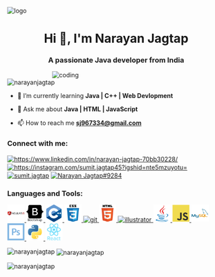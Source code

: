 ![logo](https://github.com/narayanjagtap/narayanjagtap/blob/main/git.png)
<h1 align="center">Hi 👋, I'm Narayan Jagtap</h1>
<h3 align="center">A passionate Java developer from India</h3>

<img align="right" alt="coding" width="400" src="https://github.com/narayanjagtap/narayanjagtap/assets/126967340/9f03e407-d3f3-4bdf-8b83-f20bac94833d">

<p align="left"> <img src="https://komarev.com/ghpvc/?username=narayanjagtap&label=Profile%20views&color=0e75b6&style=flat" alt="narayanjagtap" /> </p>

- 🌱 I’m currently learning **Java | C++ | Web Devlopment**

- 💬 Ask me about **Java | HTML | JavaScript**

- 📫 How to reach me **sj967334@gmail.com**


<h3 align="left">Connect with me:</h3>
<p align="left">
<a href="https://linkedin.com/in/https://www.linkedin.com/in/narayan-jagtap-70bb30228/" target="blank"><img align="center" src="https://raw.githubusercontent.com/rahuldkjain/github-profile-readme-generator/master/src/images/icons/Social/linked-in-alt.svg" alt="https://www.linkedin.com/in/narayan-jagtap-70bb30228/" height="30" width="40" /></a>
<a href="https://instagram.com/https://instagram.com/sumit.jagtap45?igshid=nte5mzuyotu=" target="blank"><img align="center" src="https://raw.githubusercontent.com/rahuldkjain/github-profile-readme-generator/master/src/images/icons/Social/instagram.svg" alt="https://instagram.com/sumit.jagtap45?igshid=nte5mzuyotu=" height="30" width="40" /></a>
<a href="https://www.youtube.com/c/sumit.jagtap" target="blank"><img align="center" src="https://raw.githubusercontent.com/rahuldkjain/github-profile-readme-generator/master/src/images/icons/Social/youtube.svg" alt="sumit.jagtap" height="30" width="40" /></a>
<a href="https://discord.gg/Narayan Jagtap#9284" target="blank"><img align="center" src="https://raw.githubusercontent.com/rahuldkjain/github-profile-readme-generator/master/src/images/icons/Social/discord.svg" alt="Narayan Jagtap#9284" height="30" width="40" /></a>
</p>

<h3 align="left">Languages and Tools:</h3>
<p align="left"> <a href="https://angular.io" target="_blank" rel="noreferrer"> <img src="https://raw.githubusercontent.com/devicons/devicon/master/icons/angularjs/angularjs-original-wordmark.svg" alt="angularjs" width="40" height="40"/> </a> <a href="https://getbootstrap.com" target="_blank" rel="noreferrer"> <img src="https://raw.githubusercontent.com/devicons/devicon/master/icons/bootstrap/bootstrap-plain-wordmark.svg" alt="bootstrap" width="40" height="40"/> </a> <a href="https://www.w3schools.com/cpp/" target="_blank" rel="noreferrer"> <img src="https://raw.githubusercontent.com/devicons/devicon/master/icons/cplusplus/cplusplus-original.svg" alt="cplusplus" width="40" height="40"/> </a> <a href="https://www.w3schools.com/css/" target="_blank" rel="noreferrer"> <img src="https://raw.githubusercontent.com/devicons/devicon/master/icons/css3/css3-original-wordmark.svg" alt="css3" width="40" height="40"/> </a> <a href="https://git-scm.com/" target="_blank" rel="noreferrer"> <img src="https://www.vectorlogo.zone/logos/git-scm/git-scm-icon.svg" alt="git" width="40" height="40"/> </a> <a href="https://www.w3.org/html/" target="_blank" rel="noreferrer"> <img src="https://raw.githubusercontent.com/devicons/devicon/master/icons/html5/html5-original-wordmark.svg" alt="html5" width="40" height="40"/> </a> <a href="https://www.adobe.com/in/products/illustrator.html" target="_blank" rel="noreferrer"> <img src="https://www.vectorlogo.zone/logos/adobe_illustrator/adobe_illustrator-icon.svg" alt="illustrator" width="40" height="40"/> </a> <a href="https://www.java.com" target="_blank" rel="noreferrer"> <img src="https://raw.githubusercontent.com/devicons/devicon/master/icons/java/java-original.svg" alt="java" width="40" height="40"/> </a> <a href="https://developer.mozilla.org/en-US/docs/Web/JavaScript" target="_blank" rel="noreferrer"> <img src="https://raw.githubusercontent.com/devicons/devicon/master/icons/javascript/javascript-original.svg" alt="javascript" width="40" height="40"/> </a> <a href="https://www.mysql.com/" target="_blank" rel="noreferrer"> <img src="https://raw.githubusercontent.com/devicons/devicon/master/icons/mysql/mysql-original-wordmark.svg" alt="mysql" width="40" height="40"/> </a> <a href="https://www.photoshop.com/en" target="_blank" rel="noreferrer"> <img src="https://raw.githubusercontent.com/devicons/devicon/master/icons/photoshop/photoshop-line.svg" alt="photoshop" width="40" height="40"/> </a> <a href="https://www.python.org" target="_blank" rel="noreferrer"> <img src="https://raw.githubusercontent.com/devicons/devicon/master/icons/python/python-original.svg" alt="python" width="40" height="40"/> </a> <a href="https://reactjs.org/" target="_blank" rel="noreferrer"> <img src="https://raw.githubusercontent.com/devicons/devicon/master/icons/react/react-original-wordmark.svg" alt="react" width="40" height="40"/> </a> </p>

<p><img align="left" src="https://github-readme-stats.vercel.app/api/top-langs?username=narayanjagtap&show_icons=true&locale=en&layout=compact" alt="narayanjagtap" /></p>

<p>&nbsp;<img align="center" src="https://github-readme-stats.vercel.app/api?username=narayanjagtap&show_icons=true&locale=en" alt="narayanjagtap" /></p>

<p><img align="center" src="https://github-readme-streak-stats.herokuapp.com/?user=narayanjagtap&" alt="narayanjagtap" /></p>
